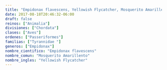 ```yaml
---
title: "Empidonax flavescens, Yellowish Flycatcher, Mosquerito Amarillento"
date: 2017-08-18T20:46:32-06:00
draft: false
reinos: ["Animalia"]
divisiones: ["Chordata"]
clases: ["Aves"]
ordenes: ["Passeriformes"]
familias: ["Tyrannidae "]
generos: ["Empidonax"]
nombre_cientifico: "Empidonax flavescens"
nombre_comun: "Mosquerito Amarillento"
nombre_ingles: "Yellowish Flycatcher"
---
```

